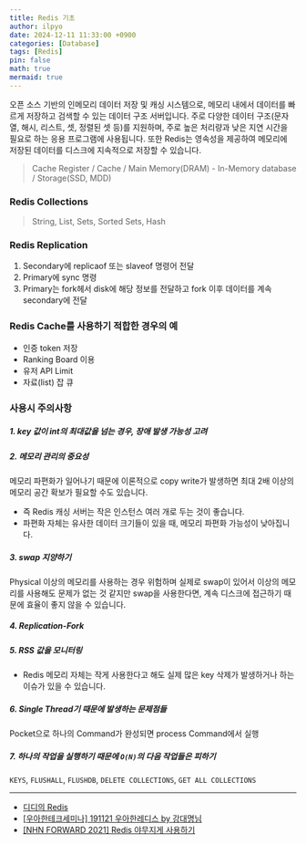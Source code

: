 ```yaml
---
title: Redis 기초
author: ilpyo
date: 2024-12-11 11:33:00 +0900
categories: [Database]
tags: [Redis]
pin: false
math: true
mermaid: true
---
```


오픈 소스 기반의 인메모리 데이터 저장 및 캐싱 시스템으로, 메모리 내에서 데이터를 빠르게 저장하고 검색할 수 있는 데이터 구조 서버입니다. 주로 다양한 데이터 구조(문자열, 해시, 리스트, 셋, 정렬된 셋 등)를 지원하며, 주로 높은 처리량과 낮은 지연 시간을 필요로 하는 응용 프로그램에 사용됩니다. 또한 Redis는 영속성을 제공하여 메모리에 저장된 데이터를 디스크에 지속적으로 저장할 수 있습니다.
> Cache Register / Cache / Main Memory(DRAM) - In-Memory database / Storage(SSD, MDD)  

### Redis Collections
> String, List, Sets, Sorted Sets, Hash  

### Redis Replication
1. Secondary에 replicaof 또는 slaveof 명령어 전달
2. Primary에 sync 명령
3. Primary는 fork헤서 disk에 해당 정보를 전달하고 fork 이후 데이터를 계속 secondary에 전달

### Redis Cache를 사용하기 적합한 경우의 예
+ 인증 token 저장
+ Ranking Board 이용
+ 유저 API Limit
+ 자료(list) 잡 큐

### 사용시 주의사항
##### 1. key 값이 int의 최대값을 넘는 경우, 장애 발생 가능성 고려
##### 2. 메모리 관리의 중요성
메모리 파편화가 일어나기 때문에 이론적으로 copy write가 발생하면 최대 2배 이상의 메모리 공간 확보가 필요할 수도 있습니다.
+ 즉 Redis 캐싱 서버는 작은 인스턴스 여러 개로 두는 것이 좋습니다.
+ 파편화 자체는 유사한 데이터 크기들이 있을 때, 메모리 파편화 가능성이 낮아집니다.
##### 3. swap 지양하기
Physical 이상의 메모리를 사용하는 경우 위험하며 실제로 swap이 있어서 이상의 메모리를 사용해도 문제가 없는 것 같지만 swap을 사용한다면, 계속 디스크에 접근하기 때문에 효율이 좋지 않을 수 있습니다.  
##### 4. Replication-Fork  
##### 5. RSS 값을 모니터링
+ Redis 메모리 자체는 작게 사용한다고 해도 실제 많은 key 삭제가 발생하거나 하는 이슈가 있을 수 있습니다.
##### 6. Single Thread기 때문에 발생하는 문제점들
Pocket으로 하나의 Command가 완성되면 process Command에서 실행
##### 7. 하나의 작업을 실행하기 때문에 ```O(N)```의 다음 작업들은 피하기
```KEYS```, ```FLUSHALL```, ```FLUSHDB```, ```DELETE COLLECTIONS```, ```GET ALL COLLECTIONS```

---
+ [디디의 Redis](https://www.youtube.com/watch?v=Gimv7hroM8A&ab_channel=%EC%9A%B0%EC%95%84%ED%95%9C%ED%85%8C%ED%81%AC)  
+ [[우아한테크세미나] 191121 우아한레디스 by 강대명님](https://www.youtube.com/watch?v=mPB2CZiAkKM&ab_channel=%EC%9A%B0%EC%95%84%ED%95%9C%ED%85%8C%ED%81%AC)  
+ [[NHN FORWARD 2021] Redis 야무지게 사용하기](https://www.youtube.com/watch?v=92NizoBL4uA&ab_channel=NHNCloud)

